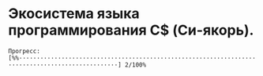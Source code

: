 # Экосистема языка программирования C$ (Си-якорь).
``` Прогресс: [%%··································································································] 2/100% ```
